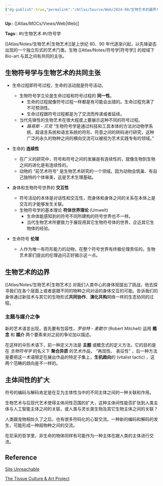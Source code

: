 ```yaml
---
{"dg-publish":true,"permalink":"/Atlas/Source/Web/2024-08/生物艺术的疆界与伦理/"}
---
```



**Up**:: [[Atlas/MOCs/Views/Web\|Web]]

**Tags**:: #t/生物艺术 #t/符号学 

[[Atlas/Notes/生物艺术\|生物艺术]]是上世纪 80、90 年代逐渐兴起，以先锋姿态出现的一个独立形式的艺术门类。生物 [[Atlas/Notes/符号学\|符号学]] 的视域下 Bio-art 与其之间有共同的主张。

## 生物符号学与生物艺术的共同主张

- 生命过程即符号过程，生命的活动就是符号活动。
	- 生物符号学立论是生命过程和符号过程的 **同一性**。
		- 生命的过程就像符号过程一样都是有可能会出错的。生命过程充满了不可预测性。
		- 生命过程跟符号过程都是为了交流而传递或者延续。
	- 当代先锋性的生物艺术在很大程度上要展示这种不同的符号过程。
		- *路易斯 - 贝克* “生物符号学是通过科技和工具本体的方法对动物学系统、超语言系统和语言系统的符形、符意之间的转码进行研究，这种广泛的永久的物种之间的横向交流可以被视为艺术实践专有的领域。” 

- 生命的 **连续性**
	- 在广义的研究中，符号和符号之间的发展是有连续性的，就像生物到生物之间的进化是有连续性的。
	- 动物的 “前艺术符号” 是生物艺术研究的一个领域。因为动物会筑巢、有自己独特的个体审美，这是艺术生理基础。

- 身体和生物符号世界的 **交互性**
	- 符号活动的本体是对话性和交互性，而身体和身体之间的关系在本体上是交互的才能够发生关联。
	- 生物符号学的基本理论 **符体世界理论** (Umwelt)
		- 生命体能感知到的符号不同所建构的符号世界也不一样。
		- 当代生物艺术所要致力于展现用其它生物符号体的世界，企近其它生物体的经验。

- 生命符号 **伦理**
	- 人作为唯一有符形能力的动物，在整个符号世界有终极伦理责任的。生物艺术家们提出的伦理追问正好揭示这一点。

## 生物艺术的边界

[[Atlas/Notes/生物艺术\|生物艺术]] 对我们人类中心的身体观提出了挑战，他去探寻我们在各个层面上或者是跟不同的物种之间对话的身体交互的可能。告诉我们的身体通过新技术与其它的生物形式**共同协作**、**演化共构**网络一样的生态协同的过程。

### 主题与媒介之争

新的艺术语言出现，首先要有包容性，*罗伯特 - 麦歇尔* (Robert Mitchell) 运用 **概念** 和 **媒介** 两个要素来对之前的争论加以描述。

在这样的伞形术语下，前一种定义方法是 **主题** 或概念式的定义方法，它的目的是在 *生物符号学* 的名义下 **聚合异质** 的艺术作品， “再现性、 表征性” ，后一种方法是要把这一术语限定在展出作品的特定子集上，**生机趋向**的 (vitalist tactic) ，这两个范畴的趋向是不一样的。

## 主体间性的扩大

符号的编码与解码肯定是在互为主体性当中的不同主体之间的一种关联和作用。

生物艺术与后现代艺术使得主体间性范围的扩大，这种主体间性能否扩张到人类主体与人工智能主体之间的关联，或人类与灵长类生物及其它生物主体之间的关联？

人类跟宠物相处久了之后，也有很多符码化的心智交流。一种新的编码和解码的发生，可能形成一种超物种之间的交流。

在尼采的哲学里，非生命的物体同样有可能作为一种主体在跟人类的主体进行交流。

## Reference

[Site Unreachable](https://news.sina.com.cn/o/2019-10-20/doc-iicezuev3466407.shtml)

[The Tissue Culture & Art Project](https://tcaproject.net/)
